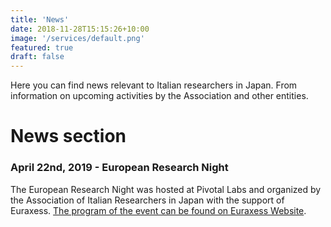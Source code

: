 ```yaml
---
title: 'News'
date: 2018-11-28T15:15:26+10:00
image: '/services/default.png'
featured: true
draft: false
---
```

Here you can find news relevant to Italian researchers in Japan. From information on upcoming activities by the Association and other entities.

# News section

### April 22nd, 2019 - European Research Night
The European Research Night was hosted at Pivotal Labs and organized by the Association of Italian Researchers in Japan with the support of Euraxess. 
[The program of the event can be found on Euraxess Website](https://euraxess.ec.europa.eu/worldwide/japan/european-research-day/european-research-nights-2019).

